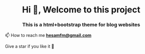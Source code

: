 <h1 align="center">Hi 👋, Welcome to this project</h1>
<h3 align="center">This is a html+bootstrap theme for blog websites</h3>


📫 How to reach me **hesamfm@gmail.com**


<p>Give a star if you like it 🤗</p>